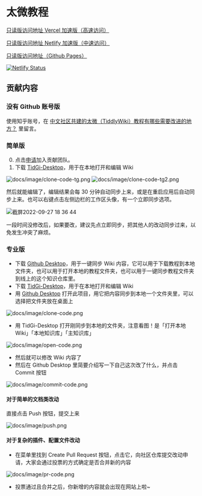 # 太微教程

[只读版访问地址 Vercel 加速版（高速访问）](https://tiddly-wiki-chinese-tutorial.vercel.app)

[只读版访问地址 Netlify 加速版（中速访问）](https://tw-cn.netlify.app)

[只读版访问地址（Github Pages）](https://tiddly-gittly.github.io/TiddlyWiki-Chinese-Tutorial/)

[![Netlify Status](https://api.netlify.com/api/v1/badges/2d87784e-fe3b-47a2-ae73-7a2f266f74a8/deploy-status)](https://app.netlify.com/sites/tw-cn/deploys)

## 贡献内容

### 没有 Github 账号版

使用知乎账号，在 [中文社区共建的太微（TiddlyWiki）教程有哪些需要改进的地方？](https://www.zhihu.com/question/484539250) 里留言。

### 简单版

0. 点击[申请](https://tiddlywiki-chinese-team-invite.herokuapp.com/)加入贡献团队。
1. 下载 [TidGi-Desktop](https://github.com/tiddly-gittly/TidGi-Desktop)，用于在本地打开和编辑 Wiki

![docs/image/clone-code-tg.png](https://cdn.jsdelivr.net/gh/tiddly-gittly/TiddlyWiki-Chinese-Tutorial/docs/image/clone-code-tg.png)
![docs/image/clone-code-tg2.png](https://cdn.jsdelivr.net/gh/tiddly-gittly/TiddlyWiki-Chinese-Tutorial/docs/image/clone-code-tg2.png)

然后就能编辑了，编辑结果会每 30 分钟自动同步上来，或是在重启应用后自动同步上来。也可以右键点击左侧边栏的工作区头像，有一个立即同步选项。

![截屏2022-09-27 18 36 44](https://user-images.githubusercontent.com/3746270/192504211-8b11d325-343e-4d50-9be0-bde5987e6f76.png)

一段时间没修改后，如果要改，建议先点立即同步，把其他人的改动同步过来，以免发生冲突了麻烦。

### 专业版

- 下载 [Github Desktop](https://desktop.github.com/)，用于一键同步 Wiki 内容，它可以用于下载教程到本地文件夹，也可以用于打开本地的教程文件夹，也可以用于一键同步教程文件夹到线上的这个知识仓库里。
- 下载 [TidGi-Desktop](https://github.com/tiddly-gittly/TidGi-Desktop)，用于在本地打开和编辑 Wiki
- 用 [Github Desktop](https://desktop.github.com/) 打开此项目，用它把内容同步到本地一个文件夹里，可以选择把文件夹放在桌面上

![docs/image/clone-code.png](https://cdn.jsdelivr.net/gh/tiddly-gittly/TiddlyWiki-Chinese-Tutorial/docs/image/clone-code.png)

- 用 TidGi-Desktop 打开刚同步到本地的文件夹，注意看图！是「打开本地 Wiki」「本地知识库」「主知识库」

![docs/image/open-code.png](https://cdn.jsdelivr.net/gh/tiddly-gittly/TiddlyWiki-Chinese-Tutorial/docs/image/open-code.png)

- 然后就可以修改 Wiki 内容了
- 然后在 Github Desktop 里简要介绍写一下自己这次改了什么，并点击 Commit 按钮

![docs/image/commit-code.png](https://cdn.jsdelivr.net/gh/tiddly-gittly/TiddlyWiki-Chinese-Tutorial/docs/image/commit-code.png)

#### 对于简单的文档类改动

直接点击 Push 按钮，提交上来

![docs/image/push.png](https://cdn.jsdelivr.net/gh/tiddly-gittly/TiddlyWiki-Chinese-Tutorial/docs/image/push.png)

#### 对于复杂的插件、配置文件改动

- 在菜单里找到 Create Pull Request 按钮，点击它，向社区仓库提交改动申请，大家会通过投票的方式确定是否合并新的内容

![docs/image/pr-code.png](https://cdn.jsdelivr.net/gh/tiddly-gittly/TiddlyWiki-Chinese-Tutorial/docs/image/pr-code.png)

- 投票通过且合并之后，你新增的内容就会出现在网站上啦~

